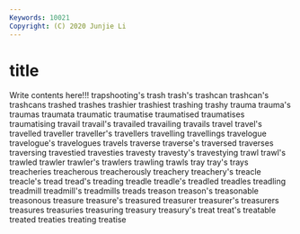 ```yaml
---
Keywords: 10021
Copyright: (C) 2020 Junjie Li
---
```


# title

Write contents here!!!
trapshooting's 
trash
trash's 
trashcan 
trashcan's 
trashcans 
trashed 
trashes 
trashier 
trashiest 
trashing 
trashy
trauma 
trauma's 
traumas 
traumata 
traumatic 
traumatise 
traumatised 
traumatises 
traumatising 
travail
travail's 
travailed 
travailing 
travails 
travel 
travel's 
travelled 
traveller 
traveller's 
travellers
travelling 
travellings 
travelogue 
travelogue's 
travelogues 
travels 
traverse 
traverse's 
traversed 
traverses
traversing 
travestied 
travesties 
travesty 
travesty's 
travestying 
trawl 
trawl's 
trawled 
trawler
trawler's 
trawlers 
trawling 
trawls 
tray 
tray's 
trays 
treacheries 
treacherous 
treacherously
treachery 
treachery's 
treacle 
treacle's 
tread 
tread's 
treading 
treadle 
treadle's 
treadled
treadles 
treadling 
treadmill 
treadmill's 
treadmills 
treads 
treason 
treason's 
treasonable 
treasonous
treasure 
treasure's 
treasured 
treasurer 
treasurer's 
treasurers 
treasures 
treasuries 
treasuring 
treasury
treasury's 
treat 
treat's 
treatable 
treated 
treaties 
treating 
treatise 
